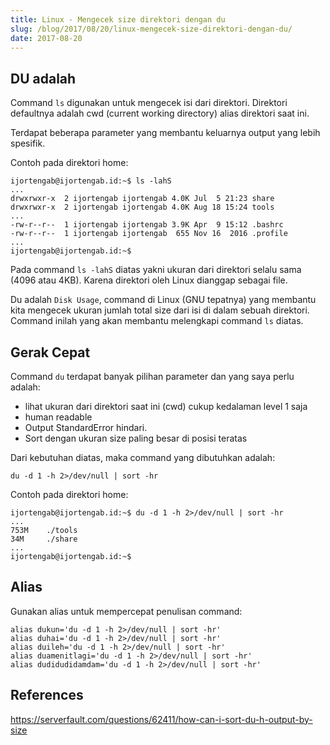 ```yaml
---
title: Linux - Mengecek size direktori dengan du
slug: /blog/2017/08/20/linux-mengecek-size-direktori-dengan-du/
date: 2017-08-20
---
```


## DU adalah

Command `ls` digunakan untuk mengecek isi dari direktori. Direktori defaultnya
adalah cwd (current working directory) alias direktori saat ini.

Terdapat beberapa parameter yang membantu keluarnya output yang lebih spesifik.

Contoh pada direktori home:

```
ijortengab@ijortengab.id:~$ ls -lahS
...
drwxrwxr-x  2 ijortengab ijortengab 4.0K Jul  5 21:23 share
drwxrwxr-x  2 ijortengab ijortengab 4.0K Aug 18 15:24 tools
...
-rw-r--r--  1 ijortengab ijortengab 3.9K Apr  9 15:12 .bashrc
-rw-r--r--  1 ijortengab ijortengab  655 Nov 16  2016 .profile
...
ijortengab@ijortengab.id:~$
```

Pada command `ls -lahS` diatas yakni ukuran dari direktori selalu sama
(4096 atau 4KB). Karena direktori oleh Linux dianggap sebagai file.

Du adalah `Disk Usage`, command di Linux (GNU tepatnya) yang membantu kita
mengecek ukuran jumlah total size dari isi di dalam sebuah direktori. Command
inilah yang akan membantu melengkapi command `ls` diatas.

## Gerak Cepat

Command `du` terdapat banyak pilihan parameter dan yang saya perlu adalah:

- lihat ukuran dari direktori saat ini (cwd) cukup kedalaman level 1 saja
- human readable
- Output StandardError hindari.
- Sort dengan ukuran size paling besar di posisi teratas

Dari kebutuhan diatas, maka command yang dibutuhkan adalah:

```
du -d 1 -h 2>/dev/null | sort -hr
```

Contoh pada direktori home:

```
ijortengab@ijortengab.id:~$ du -d 1 -h 2>/dev/null | sort -hr
...
753M    ./tools
34M     ./share
...
ijortengab@ijortengab.id:~$
```

## Alias

Gunakan alias untuk mempercepat penulisan command:

```
alias dukun='du -d 1 -h 2>/dev/null | sort -hr'
alias duhai='du -d 1 -h 2>/dev/null | sort -hr'
alias duileh='du -d 1 -h 2>/dev/null | sort -hr'
alias duamenitlagi='du -d 1 -h 2>/dev/null | sort -hr'
alias dudidudidamdam='du -d 1 -h 2>/dev/null | sort -hr'
```

## References

https://serverfault.com/questions/62411/how-can-i-sort-du-h-output-by-size
